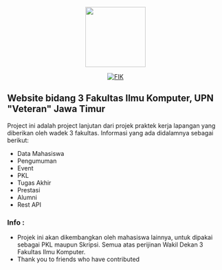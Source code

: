 <p align="center" ><img width="140" src="https://www.upnjatim.ac.id/wp-content/uploads/2018/05/logoupnbaru.png"></p>

<p align="center">
<a href="https://fik.upnjatim.ac.id"><img src="https://img.shields.io/badge/dedicated%20to-FIK%20UPN%20%22Veteran%22%20Jawa%20Timur-green" alt="FIK"></a>
</p>

## Website bidang 3 Fakultas Ilmu Komputer, UPN "Veteran" Jawa Timur

Project ini adalah project lanjutan dari projek praktek kerja lapangan yang diberikan oleh wadek 3 fakultas. Informasi yang ada didalamnya sebagai berikut:

- Data Mahasiswa
- Pengumuman
- Event
- PKL
- Tugas Akhir
- Prestasi
- Alumni
- Rest API

### Info :
- Projek ini akan dikembangkan oleh mahasiswa lainnya, untuk dipakai sebagai PKL maupun Skripsi.
Semua atas perijinan Wakil Dekan 3 Fakultas Ilmu Komputer.
- Thank you to friends who have contributed

